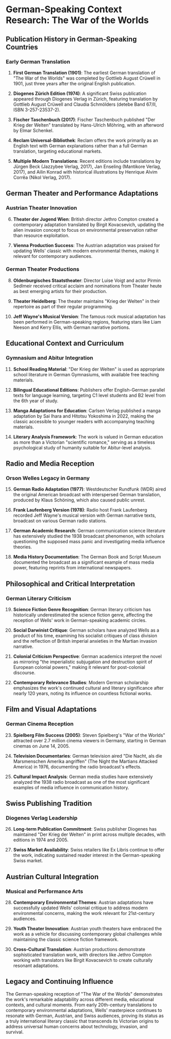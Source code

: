 # German-Speaking Context Research: The War of the Worlds

## Publication History in German-Speaking Countries

### Early German Translation
1. **First German Translation (1901)**: The earliest German translation of "The War of the Worlds" was completed by Gottlieb August Crüwell in 1901, just three years after the original English publication.

2. **Diogenes Zürich Edition (1974)**: A significant Swiss publication appeared through Diogenes Verlag in Zürich, featuring translation by Gottlieb August Crüwell and Claudia Schmölders (detebe Band 67/II, ISBN 3-257-23537-2).

3. **Fischer Taschenbuch (2017)**: Fischer Taschenbuch published "Der Krieg der Welten" translated by Hans-Ulrich Möhring, with an afterword by Elmar Schenkel.

4. **Reclam Universal-Bibliothek**: Reclam offers the work primarily as an English text with German explanations rather than a full German translation, targeting educational markets.

5. **Multiple Modern Translations**: Recent editions include translations by Jürgen Beck (Jazzybee Verlag, 2017), Jan Enseling (Mantikore Verlag, 2017), and Ailin Konrad with historical illustrations by Henrique Alvim Corrêa (Nikol Verlag, 2017).

## German Theater and Performance Adaptations

### Austrian Theater Innovation
6. **Theater der Jugend Wien**: British director Jethro Compton created a contemporary adaptation translated by Birgit Kovacsevich, updating the alien invasion concept to focus on environmental preservation rather than resource exploitation.

7. **Vienna Production Success**: The Austrian adaptation was praised for updating Wells' classic with modern environmental themes, making it relevant for contemporary audiences.

### German Theater Productions
8. **Oldenburgisches Staatstheater**: Director Luise Voigt and actor Pirmin Sedlmeir received critical acclaim and nominations from Theater heute as best emerging artists for their production.

9. **Theater Heidelberg**: The theater maintains "Krieg der Welten" in their repertoire as part of their regular programming.

10. **Jeff Wayne's Musical Version**: The famous rock musical adaptation has been performed in German-speaking regions, featuring stars like Liam Neeson and Kerry Ellis, with German narrative portions.

## Educational Context and Curriculum

### Gymnasium and Abitur Integration
11. **School Reading Material**: "Der Krieg der Welten" is used as appropriate school literature in German Gymnasiums, with available free teaching materials.

12. **Bilingual Educational Editions**: Publishers offer English-German parallel texts for language learning, targeting C1 level students and B2 level from the 6th year of study.

13. **Manga Adaptations for Education**: Carlsen Verlag published a manga adaptation by Sai Ihara and Hitotsu Yokoshima in 2022, making the classic accessible to younger readers with accompanying teaching materials.

14. **Literary Analysis Framework**: The work is valued in German education as more than a Victorian "scientific romance," serving as a timeless psychological study of humanity suitable for Abitur-level analysis.

## Radio and Media Reception

### Orson Welles Legacy in Germany
15. **German Radio Adaptation (1977)**: Westdeutscher Rundfunk (WDR) aired the original American broadcast with interspersed German translation, produced by Klaus Schöning, which also caused public unrest.

16. **Frank Laufenberg Version (1978)**: Radio host Frank Laufenberg recorded Jeff Wayne's musical version with German narrative texts, broadcast on various German radio stations.

17. **German Academic Research**: German communication science literature has extensively studied the 1938 broadcast phenomenon, with scholars questioning the supposed mass panic and investigating media influence theories.

18. **Media History Documentation**: The German Book and Script Museum documented the broadcast as a significant example of mass media power, featuring reprints from international newspapers.

## Philosophical and Critical Interpretation

### German Literary Criticism
19. **Science Fiction Genre Recognition**: German literary criticism has historically underestimated the science fiction genre, affecting the reception of Wells' work in German-speaking academic circles.

20. **Social Darwinist Critique**: German scholars have analyzed Wells as a product of his time, examining his socialist critiques of class division and the reflection of British imperial anxieties in the Martian invasion narrative.

21. **Colonial Criticism Perspective**: German academics interpret the novel as mirroring "the imperialistic subjugation and destruction spirit of European colonial powers," making it relevant for post-colonial discourse.

22. **Contemporary Relevance Studies**: Modern German scholarship emphasizes the work's continued cultural and literary significance after nearly 120 years, noting its influence on countless fictional works.

## Film and Visual Adaptations

### German Cinema Reception
23. **Spielberg Film Success (2005)**: Steven Spielberg's "War of the Worlds" attracted over 2.7 million cinema viewers in Germany, starting in German cinemas on June 14, 2005.

24. **Television Documentaries**: German television aired "Die Nacht, als die Marsmenschen Amerika angriffen" (The Night the Martians Attacked America) in 1976, documenting the radio broadcast's effects.

25. **Cultural Impact Analysis**: German media studies have extensively analyzed the 1938 radio broadcast as one of the most significant examples of media influence in communication history.

## Swiss Publishing Tradition

### Diogenes Verlag Leadership
26. **Long-term Publication Commitment**: Swiss publisher Diogenes has maintained "Der Krieg der Welten" in print across multiple decades, with editions in 1974 and 2005.

27. **Swiss Market Availability**: Swiss retailers like Ex Libris continue to offer the work, indicating sustained reader interest in the German-speaking Swiss market.

## Austrian Cultural Integration

### Musical and Performance Arts
28. **Contemporary Environmental Themes**: Austrian adaptations have successfully updated Wells' colonial critique to address modern environmental concerns, making the work relevant for 21st-century audiences.

29. **Youth Theater Innovation**: Austrian youth theaters have embraced the work as a vehicle for discussing contemporary global challenges while maintaining the classic science fiction framework.

30. **Cross-Cultural Translation**: Austrian productions demonstrate sophisticated translation work, with directors like Jethro Compton working with translators like Birgit Kovacsevich to create culturally resonant adaptations.

## Legacy and Continuing Influence

The German-speaking reception of "The War of the Worlds" demonstrates the work's remarkable adaptability across different media, educational contexts, and cultural moments. From early 20th-century translations to contemporary environmental adaptations, Wells' masterpiece continues to resonate with German, Austrian, and Swiss audiences, proving its status as a truly international literary classic that transcends its Victorian origins to address universal human concerns about technology, invasion, and survival.